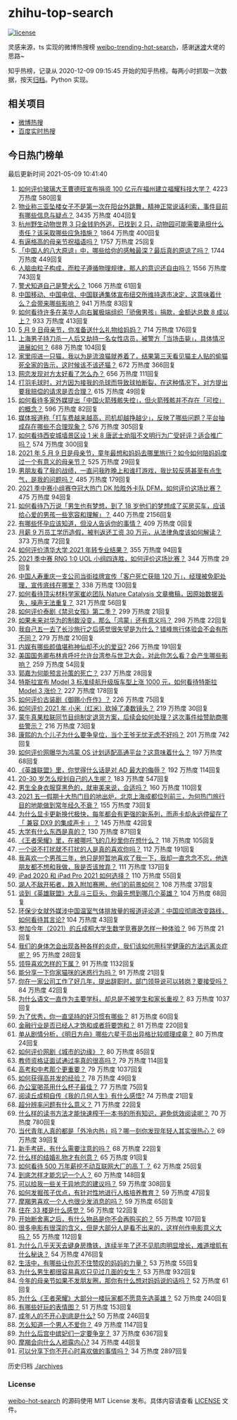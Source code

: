 # zhihu-top-search

[![license](https://img.shields.io/github/license/Arrackisarookie/zhihu-top-search)](https://github.com/Arrackisarookie/zhihu-top-search/blob/master/LICENSE)

灵感来源，ts 实现的微博热搜榜 [weibo-trending-hot-search](https://github.com/justjavac/weibo-trending-hot-search)，感谢[迷渡](https://github.com/justjavac)大佬的思路~

知乎热榜，记录从 2020-12-09 09:15:45 开始的知乎热榜。每两小时抓取一次数据，按天[归档](./archives)。Python 实现。

## 相关项目
+ [微博热搜](https://github.com/Arrackisarookie/weibo-hot-search)
+ [百度实时热搜](https://github.com/Arrackisarookie/baidu-hot-search)

## 今日热门榜单

<!-- Rank Begin -->

最后更新时间 2021-05-09 10:41:40

1. [如何评价玻璃大王曹德旺宣布捐资 100 亿元在福州建立福耀科技大学？](https://www.zhihu.com/question/457562649) 4223 万热度 580回复
1. [物业称三亚坠楼女子不是第一次在阳台外跳舞，精神正常说话利索，事件目前有哪些信息与疑点？](https://www.zhihu.com/question/458317199) 3435 万热度 404回复
1. [杭州野生动物世界 3 只金钱豹外逃，已找到 2 只，动物园可能需要承担什么责任？该采取哪些应急措施？](https://www.zhihu.com/question/458351546) 1864 万热度 400回复
1. [有逼格高的母亲节祝福语吗？](https://www.zhihu.com/question/276955978) 1757 万热度 25回复
1. [「中国人的八大原谅」中，哪些给你的感触最深？最后真的原谅了吗？](https://www.zhihu.com/question/458322564) 1744 万热度 449回复
1. [人脑由粒子构成，而粒子遵循物理规律，那人的意识还自由吗？](https://www.zhihu.com/question/450868629) 1556 万热度 743回复
1. [警犬知道自己是警犬么？](https://www.zhihu.com/question/286005319) 1066 万热度 61回复
1. [中国移动、中国电信、中国联通集体宣布纽交所维持退市决定，这意味着什么？会带来哪些影响？](https://www.zhihu.com/question/458322456) 941 万热度 83回复
1. [如何看待许多在美华人向右翼极端组织「骄傲男孩」捐款，金额达总数 8 成以上？](https://www.zhihu.com/question/458277293) 933 万热度 413回复
1. [5 月 9 日母亲节，你准备送什么礼物给妈妈？](https://www.zhihu.com/question/458238204) 714 万热度 176回复
1. [上海男子持刀杀一人后又劫持一名女性店员，被警方「当场击毙」，具体情况进展如何？](https://www.zhihu.com/question/458381524) 688 万热度 104回复
1. [家里闯进一只猫，我以为是流浪猫就养着了，结果第三天看见猫主人贴的偷猫死全家的告示，这时候该不该还猫？](https://www.zhihu.com/question/458067326) 672 万热度 366回复
1. [网恋发现对方太好看了怎么办？](https://www.zhihu.com/question/441357680) 656 万热度 111回复
1. [打羽毛球时，对方因为接我的杀球而导致球拍断裂，在这种情况下，对方提出要我赔偿的请求是否合理？](https://www.zhihu.com/question/458085942) 615 万热度 49回复
1. [如何看待多家外媒提出「中国火箭残骸失控」，但火箭残骸并不存在「可控」的概念？](https://www.zhihu.com/question/458384867) 596 万热度 82回复
1. [媒体报道称「打车费越来越高，司机却越挣越少」，反映了哪些问题？平台抽成存在哪些不合理现象？](https://www.zhihu.com/question/458224652) 576 万热度 305回复
1. [如何看待西安城墙景区设 1 米 8 唐武士劝阻不文明行为广受好评？适合推广吗？](https://www.zhihu.com/question/458013084) 574 万热度 300回复
1. [2021 年 5 月 9 日是母亲节，童年最想和妈妈去哪里旅行？如今如何陪妈妈度过一个有意义的母亲节？](https://www.zhihu.com/question/458323851) 525 万热度 29回复
1. [男朋友看了我的战绩，一直问我昨晚上和谁打游戏，我比较反感甚至有点生气，是我的问题吗？](https://www.zhihu.com/question/457084853) 485 万热度 179回复
1. [2021 季中赛小组赛夺冠大热门 DK 险胜外卡队 DFM，如何评价这场比赛？](https://www.zhihu.com/question/458430509) 475 万热度 94回复
1. [如何看待乃万说「男生也有梦想，到了 18 岁他们的梦想成了买房买车，应该给心爱的男孩一些宽容和理解」？](https://www.zhihu.com/question/458072558) 440 万热度 2156回复
1. [有哪些怀孕应该知道，但没人告诉你的事情？](https://www.zhihu.com/roundtable/zhizhaomama) 409 万热度 0回复
1. [月薪 9 万员工学历造假，被判返还工资 30 万元，从法律角度该如何解读？](https://www.zhihu.com/question/458409677) 373 万热度 72回复
1. [如何评价清华大学 2021 年转专业结果？](https://www.zhihu.com/question/455564234) 355 万热度 94回复
1. [2021 季中赛 RNG 1:0 UOL 小组四连胜，如何评价这场比赛？](https://www.zhihu.com/question/458401089) 344 万热度 29回复
1. [中国人寿重庆一支公司当街挂牌宣传「客户死亡获赔 120 万」，经理被免职处理，宣传底线在哪里？](https://www.zhihu.com/question/458335443) 338 万热度 130回复
1. [如何看待顶尖材料学家崔屹团队 Nature Catalysis 文章撤稿，因原始数据丢失，噪声无法重复？](https://www.zhihu.com/question/458152727) 321 万热度 56回复
1. [如何评价泰剧《禁忌女孩》第二季？](https://www.zhihu.com/question/458258491) 299 万热度 21回复
1. [如果未来对华为的制裁没变，那么「鸿蒙」还有意义吗？](https://www.zhihu.com/question/458261749) 298 万热度 22回复
1. [我自己五一去了长沙旅行之后感觉很失望是为什么？错峰旅行体验会不会有所不同？](https://www.zhihu.com/question/458141426) 279 万热度 210回复
1. [内娱有哪些颜值堪称神仙却不火的爱豆?](https://www.zhihu.com/question/439659001) 266 万热度 191回复
1. [美国国务卿布林肯呼吁允许台湾参与世卫大会，对此你怎么看？会产生哪些影响？](https://www.zhihu.com/question/458323936) 259 万热度 54回复
1. [郭嘉为何能预言孙策的死亡？](https://www.zhihu.com/question/23022586) 237 万热度 28回复
1. [特斯拉宣布 Model 3 标准续航升级版车型上涨 1000 元，如何看待特斯拉 Model 3 涨价？](https://www.zhihu.com/question/458323631) 227 万热度 178回复
1. [如何评价古装剧《御赐小仵作》？](https://www.zhihu.com/question/457117887) 226 万热度 75回复
1. [如何评价 2021 年 小米（红米）砍掉了凑数镜头？](https://www.zhihu.com/question/458171647) 219 万热度 30回复
1. [蒙牛真果粒联同节目组制定退货方案，后续会如何处理？这次事件给赞助商哪些警示？](https://www.zhihu.com/question/458355922) 216 万热度 73回复
1. [康熙的九个儿子为什么要争皇位，当个王爷无忧无虑不好吗？](https://www.zhihu.com/question/359062106) 201 万热度 742回复
1. [如何评价网曝华为鸿蒙 OS 计划适配高通平台？这意味着什么？](https://www.zhihu.com/question/458227978) 197 万热度 68回复
1. [《英雄联盟》里，你觉得什么话是对 AD 最大的侮辱？](https://www.zhihu.com/question/457722320) 192 万热度 114回复
1. [20-30 岁怎么规划自己的人生呢？](https://www.zhihu.com/question/303781246) 183 万热度 547回复
1. [男生全身衣服穿黑色的，就审美来说，合适吗？](https://www.zhihu.com/question/26534749) 160 万热度 110回复
1. [2021 五一假期十大热门目的地出炉，北京上海成都位列前三，为何热门旅行目的地能做到常年经久不衰？](https://www.zhihu.com/question/458249774) 155 万热度 73回复
1. [为什么显卡更新换代极快，每年都会有更强的新系列，而声卡却永远停留在了 「 兼容 DX9 的集成声卡 」？](https://www.zhihu.com/question/458007412) 145 万热度 42回复
1. [大学有什么东西是真的？](https://www.zhihu.com/question/430807321) 130 万热度 871回复
1. [《王者荣耀》里，在被哪吒飞的几秒里你在想什么？](https://www.zhihu.com/question/457960562) 118 万热度 105回复
1. [一个说不打扰就不打扰的人是真的喜欢你吗？](https://www.zhihu.com/question/455719746) 112 万热度 191回复
1. [我喜欢一个男孩三年，他只是短暂地喜欢了我一下，我却一直念念不忘，他连朋友都不想和我做，我是否该放弃？](https://www.zhihu.com/question/457848299) 111 万热度 137回复
1. [iPad 2020 和 iPad Pro 2021 如何选择？](https://www.zhihu.com/question/458086760) 110 万热度 55回复
1. [湖人不敌开拓者，跌入附加赛圈，他们的前景如何？](https://www.zhihu.com/question/458342651) 108 万热度 37回复
1. [谈到《英雄联盟》大乱斗三巨头，你最先想到哪几个英雄？](https://www.zhihu.com/question/457624791) 104 万热度 68回复
1. [环保少女就外媒涉中国温室气体排放量的报道评论道：中国应彻底改变路线，如何看待其言论?](https://www.zhihu.com/question/458454363) 104 万热度 43回复
1. [参加今年（2021）的丘成桐大学生数学竞赛是怎样一种体验？](https://www.zhihu.com/question/458309120) 96 万热度 21回复
1. [我们的身体怎会出现各种各样的炎症，我们该如何用科学健康的方法远离炎症呢？](https://www.zhihu.com/question/457066503) 95 万热度 28回复
1. [领导喜欢怎样的下属？](https://www.zhihu.com/question/288797213) 91 万热度 1132回复
1. [能分享一下你家猫咪的迷惑行为吗？](https://www.zhihu.com/question/457690584) 91 万热度 21回复
1. [你在一家公司工作了好几年，提出辞职时，部门领导说可以转岗？要接受吗？](https://www.zhihu.com/question/454570545) 84 万热度 42回复
1. [为什么语文一直作为主要学科，却总是不被学生和家长重视？](https://www.zhihu.com/question/269469146) 83 万热度 1037回复
1. [为了优秀，你一直坚持的好习惯有哪些？](https://www.zhihu.com/question/452488029) 81 万热度 60回复
1. [金融行业是否已经人才饱和或者将要饱和？](https://www.zhihu.com/question/267950320) 81 万热度 220回复
1. [单从剧情分析，《明日方舟》哪些六星干员出异格比较顺理成章？](https://www.zhihu.com/question/458079671) 80 万热度 24回复
1. [如何评价网剧《城市的边缘》？](https://www.zhihu.com/question/456716874) 80 万热度 85回复
1. [教师资格证面试通过率真的很高吗？](https://www.zhihu.com/question/435289719) 79 万热度 114回复
1. [高考和中考那个更重要？](https://www.zhihu.com/question/450457099) 79 万热度 1037回复
1. [如何获得高并发的经验？](https://www.zhihu.com/question/40609661) 78 万热度 49回复
1. [办公室喝茶用什么杯子最佳？](https://www.zhihu.com/question/21898087) 77 万热度 75回复
1. [阅读丘成桐自传《我的几何人生》有什么感悟?](https://www.zhihu.com/question/452153948) 74 万热度 21回复
1. [超分辨率问题有什么意义？](https://www.zhihu.com/question/458035789) 71 万热度 22回复
1. [什么样的读书方法才能快速榨干一本书的所有知识，避免低效阅读呢？](https://www.zhihu.com/question/377547324) 70 万热度 780回复
1. [当代青年人真的都是「外冷内热」吗？哪一刻你发现年轻人其实很热心？](https://www.zhihu.com/question/457137869) 69 万热度 39回复
1. [新手考研，有什么需要注意的吗？](https://www.zhihu.com/question/456566597) 68 万热度 22回复
1. [什么样的结婚礼物才有创意？](https://www.zhihu.com/question/21278676) 65 万热度 91回复
1. [如何看待 500 万年薪挖不动互联网大厂的高 T ？](https://www.zhihu.com/question/458412368) 62 万热度 25回复
1. [到底怎样才能忘记一个人？](https://www.zhihu.com/question/457192146) 60 万热度 148回复
1. [可以给我一些关于异地恋的建议吗？](https://www.zhihu.com/question/455657139) 59 万热度 308回复
1. [如何发掘孩子优点，有针对性地进行人格培养教育？](https://www.zhihu.com/question/457172825) 59 万热度 47回复
1. [摩羯男喜欢一个人也很少发消息的吗？](https://www.zhihu.com/question/455456088) 59 万热度 65回复
1. [住在 33 楼是什么感觉？](https://www.zhihu.com/question/452537568) 56 万热度 122回复
1. [开始断舍离之后，有什么物品是你不会再购买的？](https://www.zhihu.com/question/457895008) 55 万热度 107回复
1. [很多电影有很深的含义，但是大部分人是看不出来的，这样创作电影意义大吗？](https://www.zhihu.com/question/438741204) 55 万热度 112回复
1. [为什么几乎天天去键身房撸铁，连续半年了还不见肌肉明显增长，难道增肌有什么秘诀？](https://www.zhihu.com/question/344778141) 54 万热度 476回复
1. [生活中，有哪些让你忍不住赞叹的妈妈的力量？](https://www.zhihu.com/question/458323560) 53 万热度 55回复
1. [为什么男生都很容易喜欢只见过几面的女生？](https://www.zhihu.com/question/300699970) 53 万热度 932回复
1. [今年的母亲节如果不发朋友圈，那你有什么想对妈妈说的话吗？](https://www.zhihu.com/question/458321063) 52 万热度 61回复
1. [为什么《王者荣耀》大部分一楼玩家都不愿意先选英雄？](https://www.zhihu.com/question/457720588) 52 万热度 240回复
1. [有哪些好玩的表情图？](https://www.zhihu.com/question/31090236) 51 万热度 153回复
1. [成年人的不开心到底是什么?](https://www.zhihu.com/question/457811806) 50 万热度 246回复
1. [怎么知道一个男人不爱你？](https://www.zhihu.com/question/29239538) 49 万热度 1147回复
1. [为什么后宫中嫔妃们一定要争宠？](https://www.zhihu.com/question/293865460) 37 万热度 6367回复
1. [摩羯会向什么人袒露内心?](https://www.zhihu.com/question/457897706) 34 万热度 44回复
1. [可以分享下你不开心时喜欢做的事情吗？](https://www.zhihu.com/question/448476471) 34 万热度 2897回复
<!-- Rank End -->

历史归档 [./archives](./archives)

### License

[weibo-hot-search](https://github.com/Arrackisarookie/zhihu-top-search) 的源码使用 MIT License 发布。具体内容请查看 [LICENSE](./LICENSE) 文件。
